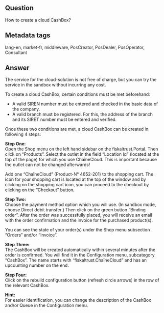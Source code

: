 ## Question
How to create a cloud CashBox?

## Metadata tags
lang-en, market-fr, middleware, PosCreator, PosDealer, PosOperator, Consultant

## Answer
The service for the cloud-solution is not free of charge, but you can try the service in the sandbox without incurring any cost.

To create a cloud CashBox, certain conditions must be met beforehand:

* A valid SIREN number must be entered and checked in the basic data of the company.
* A valid branch must be registered. For this, the address of the branch and its SIRET number must be entered and verified.

Once these two conditions are met, a cloud CashBox can be created in following 4 steps:

**Step One:**<br />Open the Shop menu on the left hand sidebar on the fiskaltrust.Portal. Then click on “Products”. Select the outlet in the field “Location Id” (located at the top of the page) for which you use ChaîneCloud. This is important because the outlet can not be changed afterwards!

Add one “ChaîneCloud” (Product-N° 4652-201) to the shopping cart. The icon for your shopping cart is located at the top of the window and by clicking on the shopping cart icon, you can proceed to the checkout by clicking on the “Checkout” button.

**Step Two:**<br />Choose the payment method option which you will use. (In sandbox mode, choose Direct debit transfer.) Then click on the green button “Binding order”. After the order was successfully placed, you will receive an email with the order confirmation and the invoice for the purchased product(s).

You can see the state of your order(s) under the Shop menu subsection “Orders” and/or “Invoice”.

**Step Three:**<br />The CashBox will be created automatically within several minutes after the order is confirmed. You will find it in the Configuration menu, subcategory “CashBox”. The name starts with “fiskaltrust.ChaîneCloud” and has an upcounting number on the end.

**Step Four:**<br />Click on the rebuild configuration button (refresh circle arrows) in the row of the relevant CashBox.

**Hint:**<br />For easier identification, you can change the description of the CashBox and/or Queue in the Configuration menu.
